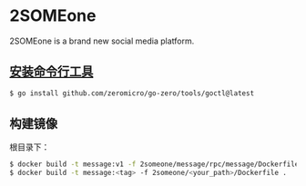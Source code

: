 # 2SOMEone
2SOMEone is a brand new social media platform.  

## [安装命令行工具](https://go-zero.dev/cn/docs/goctl/installation)
```sh
$ go install github.com/zeromicro/go-zero/tools/goctl@latest
```
## 构建镜像  
根目录下：
```sh
$ docker build -t message:v1 -f 2someone/message/rpc/message/Dockerfile .
$ docker build -t message:<tag> -f 2someone/<your_path>/Dockerfile .
```
